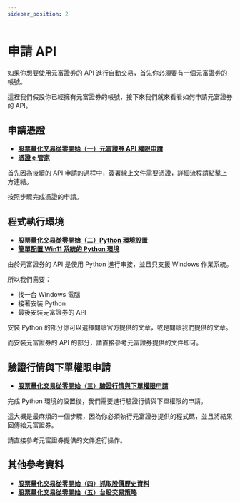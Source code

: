 ```yaml
---
sidebar_position: 2
---
```


# 申請 API

如果你想要使用元富證券的 API 進行自動交易，首先你必須要有一個元富證券的帳號。

這裡我們假設你已經擁有元富證券的帳號，接下來我們就來看看如何申請元富證券的 API。

## 申請憑證

- [**股票量化交易從零開始（一）元富證券 API 權限申請**](https://quantpass.org/masterlink-api/)
- [**憑證 e 管家**](https://www.masterlink.com.tw/certificate-eoperation)

首先因為後續的 API 申請的過程中，簽署線上文件需要憑證，詳細流程請點擊上方連結。

按照步驟完成憑證的申請。

## 程式執行環境

- [**股票量化交易從零開始（二）Python 環境設置**](https://quantpass.org/masterlink-3/)
- [**簡單配置 Win11 系統的 Python 環境**](https://docsaid.org/blog/windows-python-settings)

由於元富證券的 API 是使用 Python 進行串接，並且只支援 Windows 作業系統。

所以我們需要：

- 找一台 Windows 電腦
- 接著安裝 Python
- 最後安裝元富證券的 API

安裝 Python 的部分你可以選擇閱讀官方提供的文章，或是閱讀我們提供的文章。

而安裝元富證券的 API 的部分，請直接參考元富證券提供的文件即可。

## 驗證行情與下單權限申請

- [**股票量化交易從零開始（三）驗證行情與下單權限申請**](https://quantpass.org/masterlink-4/)

完成 Python 環境的設置後，我們需要進行驗證行情與下單權限的申請。

這大概是最麻煩的一個步驟，因為你必須執行元富證券提供的程式碼，並且將結果回傳給元富證券。

請直接參考元富證券提供的文件進行操作。

## 其他參考資料

- [**股票量化交易從零開始（四）抓取股價歷史資料**](https://quantpass.org/masterlink-5/)
- [**股票量化交易從零開始（五）台股交易策略**](https://quantpass.org/masterlink-6/)
